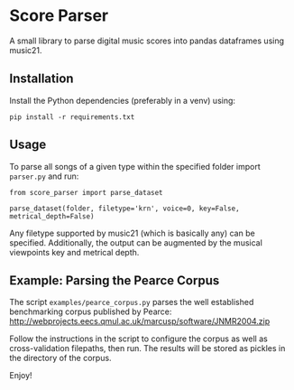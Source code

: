 # Score Parser

A small library to parse digital music scores into pandas dataframes using music21.

## Installation

Install the Python dependencies (preferably in a venv) using:

```
pip install -r requirements.txt
```

## Usage

To parse all songs of a given type within the specified folder import `parser.py` and run:

```
from score_parser import parse_dataset

parse_dataset(folder, filetype='krn', voice=0, key=False, metrical_depth=False)
````

Any filetype supported by music21 (which is basically any) can be specified. Additionally, the output can be augmented by the musical viewpoints key and metrical depth.

## Example: Parsing the Pearce Corpus

The script `examples/pearce_corpus.py` parses the well established benchmarking corpus published by Pearce: http://webprojects.eecs.qmul.ac.uk/marcusp/software/JNMR2004.zip

Follow the instructions in the script to configure the corpus as well as cross-validation filepaths, then run. The results will be stored as pickles in the directory of the corpus.

Enjoy!
